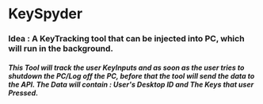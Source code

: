 # KeySpyder

### Idea : A KeyTracking tool that can be injected into PC, which will run in the background. 

##### This Tool will track the user KeyInputs and as soon as the user tries to shutdown the PC/Log off the PC, before that the tool will send the data to the API. The Data will contain : User's Desktop ID and The Keys that user Pressed. 



<This tool is created for learning purpose only.>

